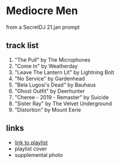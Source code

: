 # Mediocre Men

from a SecretDJ 21.jan prompt

## track list

1. "The Pull" by The Microphones
2. "Come In" by Weatherday
3. "Leave The Lantern Lit" by Lightning Bolt
4. "No Service" by Gardenhead
5. "Bela Lugosi's Dead" by Bauhaus
6. "Ghost Outfit" by Deerhunter
7. "Cheree - 2019 - Remaster" by Suicide
8. "Sister Ray" by The Velvet Underground
9. "Distortion" by Mount Eerie

## links

- [link to playlist](https://open.spotify.com/playlist/05Rvs8IJQ9sXqZaiBdqDyv)
- playlist cover
- supplemental photo

